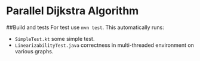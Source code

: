 # Parallel Dijkstra Algorithm
##Build and tests
For test use `mvn test`. This automatically runs:

* `SimpleTest.kt` some simple test.
* `LinearizabilityTest.java` correctness in multi-threaded environment on various graphs.
